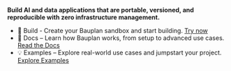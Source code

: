 **Build AI and data applications that are portable, versioned, and reproducible with zero infrastructure management.**

- 🔨 Build - Create your Bauplan sandbox and start building. [Try now](https://www.bauplanlabs.com/#join)
- 📖 Docs – Learn how Bauplan works, from setup to advanced use cases. [Read the Docs](https://docs.bauplanlabs.com/en/latest/)
- 💡 Examples – Explore real-world use cases and jumpstart your project. [Explore Examples](https://docs.bauplanlabs.com/en/latest/examples/index.html)
